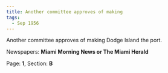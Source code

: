 ```yaml
---  
title: Another committee approves of making  
tags:  
  - Sep 1956  
---  
```

  
Another committee approves of making Dodge Island the port.  
  
Newspapers: **Miami Morning News or The Miami Herald**  
  
Page: **1**, Section: **B** 
